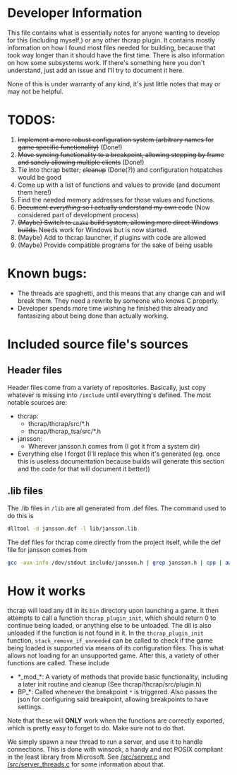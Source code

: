 # Developer Information
This file contains what is essentially notes for anyone wanting to develop for this (including myself,) or any other thcrap plugin. It contains mostly information on how I found most files needed for building, because that took way longer than it should have the first time. There is also information on how some subsystems work. If there's something here you don't understand, just add an issue and I'll try to document it here. 

None of this is under warranty of any kind, it's just little notes that may or may not be helpful.

# TODOS:
1) ~~Implement a more robust configuration system (arbitrary names for game specific functionality)~~ (Done!)
2) ~~Move syncing functionality to a breakpoint, allowing stepping by frame and sanely allowing multiple clients~~ (Done!)
3) Tie into thcrap better; ~~cleanup~~ (Done(?)) and configuration hotpatches would be good
4) Come up with a list of functions and values to provide (and document them here!)
5) Find the needed memory addresses for those values and functions.
6) ~~Document *everything* so I actually understand my own code~~ (Now considered part of development process)
7) ~~(Maybe) Switch to `cmake` build system, allowing more direct Windows builds.~~ Needs work for Windows but is now started.
8) (Maybe) Add to thcrap launcher, if plugins with code are allowed
9) (Maybe) Provide compatible programs for the sake of being usable

# Known bugs:
- The threads are spaghetti, and this means that any change can and will break them. They need a rewrite by someone who knows C properly.
- Developer spends more time wishing he finished this already and fantasizing about being done than actually working.

# Included source file's sources

## Header files
Header files come from a variety of repositories. Basically, just copy whatever is missing into `/include` until everything's defined.
The most notable sources are:
- thcrap:
   - thcrap/thcrap/src/*.h
   - thcrap/thcrap_tsa/src/*.h
- jansson:
  - Wherever jansson.h comes from (I got it from a system dir)
- Everything else I forgot (I'll replace this when it's generated (eg. once this is useless documentation because builds will generate this section and the code for that will document it better))

## .lib files
The .lib files in `/lib` are all generated from .def files. The command used to do this is 
```bash
dlltool -d jansson.def -l lib/jansson.lib
```
The def files for thcrap come directly from the project itself, while the def file for jansson comes from 
```bash
gcc -aux-info /dev/stdout include/jansson.h | grep jansson.h | cpp | awk 'BEGIN {print "LIBRARY jansson.dll\nEXPORTS"};/^[^#;]/{gsub(/\(.*|\*/,"");print $(NF)}' > jansson.def
```

# How it works
thcrap will load any dll in its `bin` directory upon launching a game. It then attempts to call a function `thcrap_plugin_init`, which should return 0 to continue being loaded, or anything else to be unloaded. The dll is also unloaded if the function is not found in it. In the `thcrap_plugin_init` function, `stack_remove_if_unneeded` can be called to check if the game being loaded is supported via means of its configuration files. This is what allows not loading for an unsupported game. After this, a variety of other functions are called.
These include
- \*\_mod\_\*: A variety of methods that provide basic functionality, including a later init routine and cleanup (See thcrap/thcrap/src/plugin.h)
- BP_\*: Called whenever the breakpoint `*` is triggered. Also passes the json for configuring said breakpoint, allowing breakpoints to have settings.

Note that these will **ONLY** work when the functions are correctly exported, which is pretty easy to forget to do. Make sure not to do that.

We simply spawn a new thread to run a server, and use it to handle connections. This is done with winsock, a handy and not POSIX compliant in the least library from Microsoft. See [/src/server.c](src/server.c) and [/src/server_threads.c](src/server_threads.c) for some information about that.